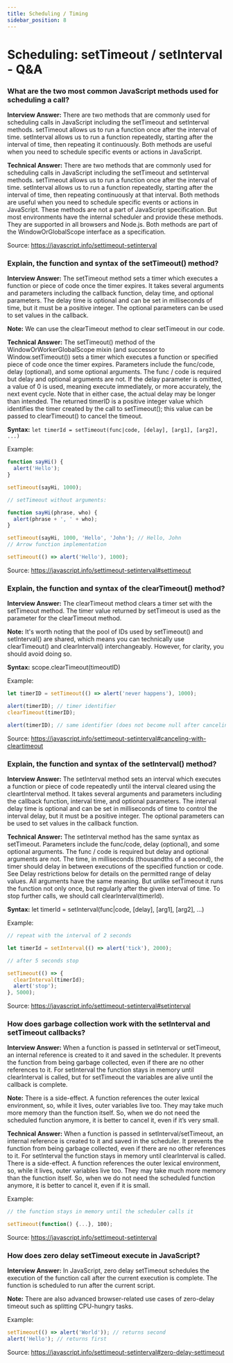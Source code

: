 ```yaml
---
title: Scheduling / Timing
sidebar_position: 8
---
```


# Scheduling: setTimeout / setInterval - Q&A

### What are the two most common JavaScript methods used for scheduling a call?

**Interview Answer:** There are two methods that are commonly used for scheduling calls in JavaScript including the setTimeout and setInterval methods. setTimeout allows us to run a function once after the interval of time. setInterval allows us to run a function repeatedly, starting after the interval of time, then repeating it continuously. Both methods are useful when you need to schedule specific events or actions in JavaScript.

**Technical Answer:** There are two methods that are commonly used for scheduling calls in JavaScript including the setTimeout and setInterval methods. setTimeout allows us to run a function once after the interval of time. setInterval allows us to run a function repeatedly, starting after the interval of time, then repeating continuously at that interval. Both methods are useful when you need to schedule specific events or actions in JavaScript. These methods are not a part of JavaScript specification. But most environments have the internal scheduler and provide these methods. They are supported in all browsers and Node.js. Both methods are part of the WindowOrGlobalScope interface as a specification.

Source: <https://javascript.info/settimeout-setinterval>

### Explain, the function and syntax of the setTimeout() method?

**Interview Answer:** The setTimeout method sets a timer which executes a function or piece of code once the timer expires. It takes several arguments and parameters including the callback function, delay time, and optional parameters. The delay time is optional and can be set in milliseconds of time, but it must be a positive integer. The optional parameters can be used to set values in the callback.

**Note:** We can use the clearTimeout method to clear setTimeout in our code.

**Technical Answer:** The setTimeout() method of the WindowOrWorkerGlobalScope mixin (and successor to Window.setTimeout()) sets a timer which executes a function or specified piece of code once the timer expires. Parameters include the func/code, delay (optional), and some optional arguments. The func / code is required but delay and optional arguments are not. If the delay parameter is omitted, a value of 0 is used, meaning execute immediately, or more accurately, the next event cycle. Note that in either case, the actual delay may be longer than intended. The returned timerID is a positive integer value which identifies the timer created by the call to setTimeout(); this value can be passed to clearTimeout() to cancel the timeout.

**Syntax:** `let timerId = setTimeout(func|code, [delay], [arg1], [arg2], ...)`

Example:

```js
function sayHi() {
  alert('Hello');
}

setTimeout(sayHi, 1000);

// setTimeout without arguments:

function sayHi(phrase, who) {
  alert(phrase + ', ' + who);
}

setTimeout(sayHi, 1000, 'Hello', 'John'); // Hello, John
// Arrow function implementation

setTimeout(() => alert('Hello'), 1000);
```

Source: <https://javascript.info/settimeout-setinterval#settimeout>

### Explain, the function and syntax of the clearTimeout() method?

**Interview Answer:** The clearTimeout method clears a timer set with the setTimeout method. The timer value returned by setTimeout is used as the parameter for the clearTimeout method.

**Note:** It's worth noting that the pool of IDs used by setTimeout() and setInterval() are shared, which means you can technically use clearTimeout() and clearInterval() interchangeably. However, for clarity, you should avoid doing so.

**Syntax:** scope.clearTimeout(timeoutID)

Example:

```js
let timerID = setTimeout(() => alert('never happens'), 1000);

alert(timerID); // timer identifier
clearTimeout(timerID);

alert(timerID); // same identifier (does not become null after canceling)
```

Source: <https://javascript.info/settimeout-setinterval#canceling-with-cleartimeout>

### Explain, the function and syntax of the setInterval() method?

**Interview Answer:** The setInterval method sets an interval which executes a function or piece of code repeatedly until the interval cleared using the cleartInterval method. It takes several arguments and parameters including the callback function, interval time, and optional parameters. The interval delay time is optional and can be set in milliseconds of time to control the interval delay, but it must be a positive integer. The optional parameters can be used to set values in the callback function.

**Technical Answer:** The setInterval method has the same syntax as setTimeout. Parameters include the func/code, delay (optional), and some optional arguments. The func / code is required but delay and optional arguments are not. The time, in milliseconds (thousandths of a second), the timer should delay in between executions of the specified function or code. See Delay restrictions below for details on the permitted range of delay values. All arguments have the same meaning. But unlike setTimeout it runs the function not only once, but regularly after the given interval of time. To stop further calls, we should call clearInterval(timerId).

**Syntax:** let timerId = setInterval(func|code, [delay], [arg1], [arg2], ...)

Example:

```js
// repeat with the interval of 2 seconds

let timerId = setInterval(() => alert('tick'), 2000);

// after 5 seconds stop

setTimeout(() => {
  clearInterval(timerId);
  alert('stop');
}, 5000);
```

Source: <https://javascript.info/settimeout-setinterval#setinterval>

### How does garbage collection work with the setInterval and setTimeout callbacks?

**Interview Answer:** When a function is passed in setInterval or setTimeout, an internal reference is created to it and saved in the scheduler. It prevents the function from being garbage collected, even if there are no other references to it. For setInterval the function stays in memory until clearInterval is called, but for setTimeout the variables are alive until the callback is complete.

**Note:** There is a side-effect. A function references the outer lexical environment, so, while it lives, outer variables live too. They may take much more memory than the function itself. So, when we do not need the scheduled function anymore, it is better to cancel it, even if it’s very small.

**Technical Answer:** When a function is passed in setInterval/setTimeout, an internal reference is created to it and saved in the scheduler. It prevents the function from being garbage collected, even if there are no other references to it. For setInterval the function stays in memory until clearInterval is called. There is a side-effect. A function references the outer lexical environment, so, while it lives, outer variables live too. They may take much more memory than the function itself. So, when we do not need the scheduled function anymore, it is better to cancel it, even if it is small.

Example:

```js
// the function stays in memory until the scheduler calls it

setTimeout(function() {...}, 100);
```

Source: <https://javascript.info/settimeout-setinterval>

### How does zero delay setTimeout execute in JavaScript?

**Interview Answer:** In JavaScript, zero delay setTimeout schedules the execution of the function call after the current execution is complete. The function is scheduled to run after the current script.

**Note:** There are also advanced browser-related use cases of zero-delay timeout such as splitting CPU-hungry tasks.

Example:

```js
setTimeout(() => alert('World')); // returns second
alert('Hello'); // returns first
```

Source: <https://javascript.info/settimeout-setinterval#zero-delay-settimeout>
